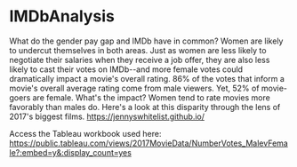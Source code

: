 # IMDbAnalysis
What do the gender pay gap and IMDb have in common? Women are likely to undercut themselves in both areas. Just as women are less likely to negotiate their salaries when they receive a job offer, they are also less likely to cast their votes on IMDb--and more female votes could dramatically impact a movie's overall rating. 86% of the votes that inform a movie's overall average rating come from male viewers. Yet, 52% of movie-goers are female. What's the impact? Women tend to rate movies more favorably than males do. Here's a look at this disparity through the lens of 2017's biggest films. https://jennyswhitelist.github.io/

Access the Tableau workbook used here: https://public.tableau.com/views/2017MovieData/NumberVotes_MalevFemale?:embed=y&:display_count=yes
